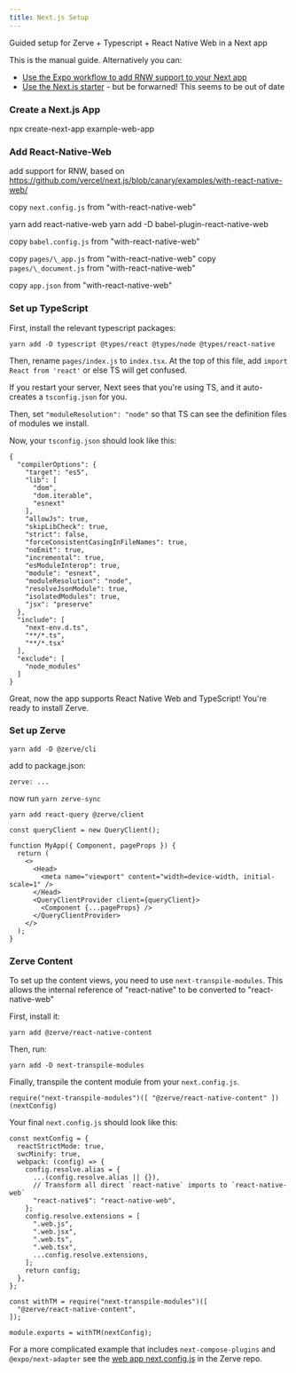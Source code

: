 ```yaml
---
title: Next.js Setup
---
```


Guided setup for Zerve + Typescript + React Native Web in a Next app

This is the manual guide. Alternatively you can:

- [Use the Expo workflow to add RNW support to your Next app](https://docs.expo.dev/guides/using-nextjs/)
- [Use the Next.js starter](https://github.com/vercel/next.js/tree/canary/examples/with-expo-typescript) - but be forwarned! This seems to be out of date

### Create a Next.js App

npx create-next-app example-web-app

### Add React-Native-Web

add support for RNW, based on https://github.com/vercel/next.js/blob/canary/examples/with-react-native-web/

copy `next.config.js` from "with-react-native-web"

yarn add react-native-web
yarn add -D babel-plugin-react-native-web

copy `babel.config.js` from "with-react-native-web"

copy `pages/\_app.js` from "with-react-native-web"
copy `pages/\_document.js` from "with-react-native-web"

copy `app.json` from "with-react-native-web"

### Set up TypeScript

First, install the relevant typescript packages:

`yarn add -D typescript @types/react @types/node @types/react-native`

Then, rename `pages/index.js` to `index.tsx`. At the top of this file, add `import React from 'react'` or else TS will get confused.

If you restart your server, Next sees that you're using TS, and it auto-creates a `tsconfig.json` for you.

Then, set `"moduleResolution": "node"` so that TS can see the definition files of modules we install.

Now, your `tsconfig.json` should look like this:

```
{
  "compilerOptions": {
    "target": "es5",
    "lib": [
      "dom",
      "dom.iterable",
      "esnext"
    ],
    "allowJs": true,
    "skipLibCheck": true,
    "strict": false,
    "forceConsistentCasingInFileNames": true,
    "noEmit": true,
    "incremental": true,
    "esModuleInterop": true,
    "module": "esnext",
    "moduleResolution": "node",
    "resolveJsonModule": true,
    "isolatedModules": true,
    "jsx": "preserve"
  },
  "include": [
    "next-env.d.ts",
    "**/*.ts",
    "**/*.tsx"
  ],
  "exclude": [
    "node_modules"
  ]
}
```

Great, now the app supports React Native Web and TypeScript! You're ready to install Zerve.

### Set up Zerve

`yarn add -D @zerve/cli`

add to package.json:

```
zerve: ...
```

now run `yarn zerve-sync`

`yarn add react-query @zerve/client`

```tsx
const queryClient = new QueryClient();

function MyApp({ Component, pageProps }) {
  return (
    <>
      <Head>
        <meta name="viewport" content="width=device-width, initial-scale=1" />
      </Head>
      <QueryClientProvider client={queryClient}>
        <Component {...pageProps} />
      </QueryClientProvider>
    </>
  );
}
```

### Zerve Content

To set up the content views, you need to use `next-transpile-modules`. This allows the internal reference of "react-native" to be converted to "react-native-web"

First, install it:

```
yarn add @zerve/react-native-content
```

Then, run:

```
yarn add -D next-transpile-modules
```

Finally, transpile the content module from your `next.config.js`.

```
require("next-transpile-modules")([ "@zerve/react-native-content" ])(nextConfig)
```

Your final `next.config.js` should look like this:

```
const nextConfig = {
  reactStrictMode: true,
  swcMinify: true,
  webpack: (config) => {
    config.resolve.alias = {
      ...(config.resolve.alias || {}),
      // Transform all direct `react-native` imports to `react-native-web`
      "react-native$": "react-native-web",
    };
    config.resolve.extensions = [
      ".web.js",
      ".web.jsx",
      ".web.ts",
      ".web.tsx",
      ...config.resolve.extensions,
    ];
    return config;
  },
};

const withTM = require("next-transpile-modules")([
  "@zerve/react-native-content",
]);

module.exports = withTM(nextConfig);
```

For a more complicated example that includes `next-compose-plugins` and `@expo/next-adapter` see the [web app next.config.js](https://github.com/zerve-app/zerve/blob/main/apps/zoo-web/next.config.js) in the Zerve repo.
